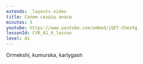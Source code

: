 ```yaml
---
extends: _layouts.video
title: Сәлем сөздің анасы
minutes: 5
youtube: https://www.youtube.com/embed/jQET-ChezVg
lessonId: CYR_A1_6_lesson
level: A1
---
```

Ormekshi, kumurska, karlygash